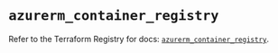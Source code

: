 # `azurerm_container_registry`

Refer to the Terraform Registry for docs: [`azurerm_container_registry`](https://registry.terraform.io/providers/hashicorp/azurerm/3.104.0/docs/resources/container_registry).
